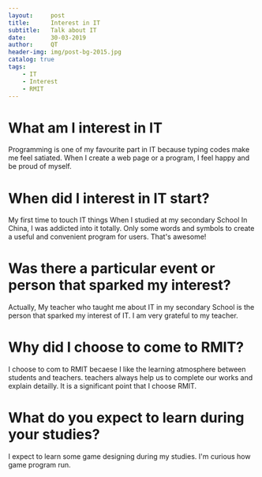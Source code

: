 ```yaml
---
layout:     post
title:      Interest in IT
subtitle:   Talk about IT
date:       30-03-2019
author:     QT
header-img: img/post-bg-2015.jpg
catalog: true
tags:
    - IT
    - Interest
    - RMIT
---
```


# What am I interest in IT

Programming is one of my favourite part in IT because typing codes make me feel satiated. When I create a web page or a program, I feel happy and be proud of myself.

# When did I interest in IT start? 

My first time to touch IT things When I studied at my secondary School In China, I was addicted into it totally. Only some words and symbols to create a useful and convenient program for users. That's awesome!

# Was there a particular event or person that sparked my interest? 

Actually, My teacher who taught me about IT in my secondary School is the person that sparked my interest of IT. I am very grateful to my teacher.

# Why did I choose to come to RMIT?

I choose to com to RMIT becaese I like the learning atmosphere between students and teachers. teachers always help us to complete our works and explain detailly. It is a significant point that I choose RMIT.

# What do you expect to learn during your studies?

I expect to learn some game designing during my studies. I'm curious how game program run.



